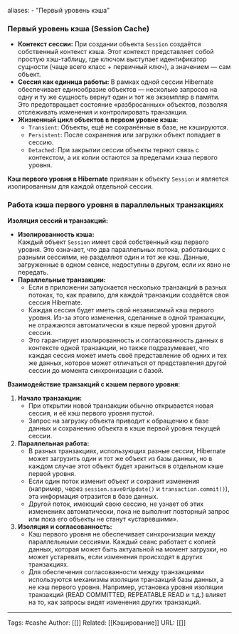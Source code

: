 aliases: 
	- "Первый уровень кэша"
### Первый уровень кэша (Session Cache)
- **Контекст сессии:** При создании объекта `Session` создаётся собственный контекст кэша. Этот контекст представляет собой простую хэш-таблицу, где ключом выступает идентификатор сущности (чаще всего класс + первичный ключ), а значением — сам объект.
- **Сессия как единица работы:** В рамках одной сессии Hibernate обеспечивает единообразие объектов — несколько запросов на одну и ту же сущность вернут один и тот же экземпляр в памяти. Это предотвращает состояние «разбросанных» объектов, позволяя отслеживать изменения и контролировать транзакции.
- **Жизненный цикл объектов в первом уровне кэша:**
    - `Transient`: Объекты, ещё не сохранённые в базе, не кэшируются.
    - `Persistent`: После сохранения или загрузки объект попадает в сессию.
    - `Detached`: При закрытии сессии объекты теряют связь с контекстом, а их копии остаются за пределами кэша первого уровня.

**Кэш первого уровня в Hibernate** привязан к объекту `Session` и является изолированным для каждой отдельной сессии.
### Работа кэша первого уровня в параллельных транзакциях
**Изоляция сессий и транзакций:**
- **Изолированность кэша:**  
    Каждый объект `Session` имеет свой собственный кэш первого уровня. Это означает, что два параллельных потока, работающих с разными сессиями, не разделяют один и тот же кэш. Данные, загруженные в одном сеансе, недоступны в другом, если их явно не передать.
- **Параллельные транзакции:**
    - Если в приложении запускается несколько транзакций в разных потоках, то, как правило, для каждой транзакции создаётся своя сессия Hibernate.
    - Каждая сессия будет иметь свой независимый кэш первого уровня. Из-за этого изменения, сделанные в одной транзакции, не отражаются автоматически в кэше первой уровня другой сессии.
    - Это гарантирует изолированность и согласованность данных в контексте одной транзакции, но также подразумевает, что каждая сессия может иметь своё представление об одних и тех же данных, которое может отличаться от представления другой сессии до момента синхронизации с базой.

**Взаимодействие транзакций с кэшем первого уровня:**
1. **Начало транзакции:**
    - При открытии новой транзакции обычно открывается новая сессия, и её кэш первого уровня пустой.
    - Запрос на загрузку объекта приводит к обращению к базе данных и сохранению объекта в кэше первой уровня текущей сессии.
2. **Параллельная работа:**
    - В разных транзакциях, использующих разные сессии, Hibernate может загрузить один и тот же объект из базы данных, но в каждом случае этот объект будет храниться в отдельном кэше первой уровня.
    - Если один поток изменит объект и сохранит изменения (например, через `session.saveOrUpdate()` и `transaction.commit()`), эта информация отразится в базе данных.
    - Другой поток, имеющий свою сессию, не узнает об этих изменениях автоматически, пока не выполнит повторный запрос или пока его объекты не станут «устаревшими».
3. **Изоляция и согласованность:**
    - Кэш первого уровня не обеспечивает синхронизации между параллельными сессиями. Каждый сеанс работает с копией данных, которая может быть актуальной на момент загрузки, но может устаревать, если изменения происходят в других транзакциях.
    - Для обеспечения согласованности между транзакциями используются механизмы изоляции транзакций базы данных, а не кэш первого уровня. Например, установка уровня изоляции транзакций (READ COMMITTED, REPEATABLE READ и т.д.) влияет на то, как запросы видят изменения других транзакций.

---
Tags: #cashe
Author: [[]]
Related: [[Кэширование]]
URL: [[]]
